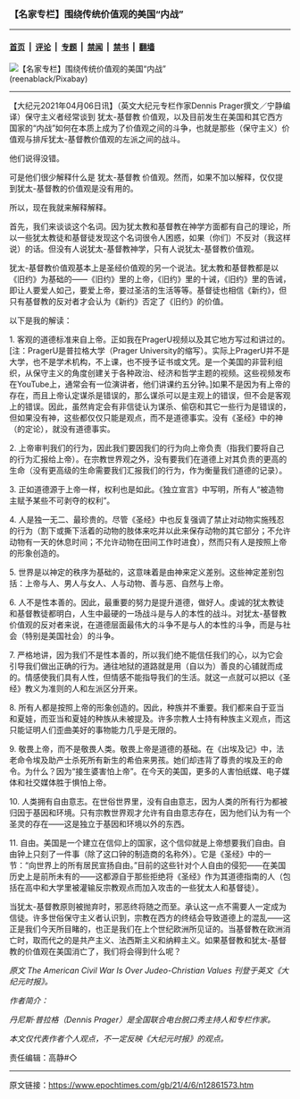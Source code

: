 ### 【名家专栏】围绕传统价值观的美国“内战”

---

#### [首页](../../../..?n12861573) &nbsp;|&nbsp; [评论](../../../../../epoch-comment?n12861573) &nbsp;|&nbsp; [专题](../../../../../epoch-special?n12861573) &nbsp;|&nbsp; [禁闻](../../../../../epoch-news?n12861573) &nbsp;|&nbsp; [禁书](../../../../../books?n12861573) &nbsp;|&nbsp; [翻墙](https://github.com/gfw-breaker/nogfw/blob/master/README.md?n12861573)


<div><img alt="【名家专栏】围绕传统价值观的美国“内战”" class="attachment-djy_600_400 size-djy_600_400 wp-post-image" src="https://i.epochtimes.com/assets/uploads/2021/04/id12861580-prayer-1308663_1920_web-700x420-600x400.jpg"/>
<div class="caption">
 (reenablack/Pixabay)
</div></div><hr/><div class="post_content" id="artbody" itemprop="articleBody">
 <!-- article content begin -->
 <p>
  【大纪元2021年04月06日讯】（英文大纪元专栏作家Dennis Prager撰文／宁静编译）保守主义者经常谈到
  <ok href="https://www.epochtimes.com/gb/tag/%E7%8A%B9%E5%A4%AA-%E5%9F%BA%E7%9D%A3%E6%95%99.html">
   犹太-基督教
  </ok>
  价值观，以及目前发生在美国和其它西方国家的“内战”如何在本质上成为了价值观之间的斗争，也就是那些（保守主义）价值观与排斥犹太-基督教价值观的左派之间的战斗。
 </p>
 <p>
  他们说得没错。
 </p>
 <p>
  可是他们很少解释什么是
  <ok href="https://www.epochtimes.com/gb/tag/%E7%8A%B9%E5%A4%AA-%E5%9F%BA%E7%9D%A3%E6%95%99.html">
   犹太-基督教
  </ok>
  价值观。然而，如果不加以解释，仅仅提到犹太-基督教的价值观是没有用的。
 </p>
 <p>
  所以，现在我就来解释解释。
 </p>
 <p>
  首先，我们来谈谈这个名词。因为犹太教和基督教在神学方面都有自己的理论，所以一些犹太教徒和基督徒发现这个名词很令人困惑，如果（你们）不反对（我这样说）的话。但没有人说犹太-基督教神学，只有人说犹太-基督教价值观。
 </p>
 <p>
  犹太-基督教价值观基本上是圣经价值观的另一个说法。犹太教和基督教都是以《旧约》为基础的——《旧约》里的上帝，《旧约》里的十诫，《旧约》里的告诫，即让人要爱人如己，要爱上帝，要过圣洁的生活等等。基督徒也相信《新约》，但只有基督教的反对者才会认为《新约》否定了《旧约》的价值。
 </p>
 <p>
  以下是我的解读：
 </p>
 <p>
  1. 客观的道德标准来自上帝。正如我在PragerU视频以及其它地方写过和讲过的。[注：PragerU是普拉格大学（Prager University的缩写）。实际上PragerU并不是大学，也不是学术机构，不上课，也不授予证书或文凭。是一个美国的非营利组织，从保守主义的角度创建关于各种政治、经济和哲学主题的视频。这些视频发布在YouTube上，通常会有一位演讲者，他们讲课约五分钟。]如果不是因为有上帝的存在，而且上帝认定谋杀是错误的，那么谋杀可以是主观上的错误，但不会是客观上的错误。因此，虽然肯定会有非信徒认为谋杀、偷窃和其它一些行为是错误的，但如果没有神，这些都仅仅只能是观点，而不是道德事实。没有《圣经》中的神（的定论），就没有道德事实。
 </p>
 <p>
  2. 上帝审判我们的行为，因此我们要因我们的行为向上帝负责（指我们要将自己的行为汇报给上帝）。在宗教世界观之外，没有要我们在道德上对其负责的更高的生命（没有更高级的生命需要我们汇报我们的行为，作为衡量我们道德的记录）。
 </p>
 <p>
  3. 正如道德源于上帝一样，权利也是如此。《独立宣言》中写明，所有人“被造物主赋予某些不可剥夺的权利”。
 </p>
 <p>
  4. 人是独一无二、最珍贵的。尽管《圣经》中也反复强调了禁止对动物实施残忍的行为（割下或撕下活着的动物的肢体来吃并以此来保存动物的其它部分；不允许动物有一天的休息时间；不允许动物在田间工作时进食），然而只有人是按照上帝的形象创造的。
 </p>
 <p>
  5. 世界是以神定的秩序为基础的，这意味着是由神来定义差别。这些神定差别包括：上帝与人、男人与女人、人与动物、善与恶、自然与上帝。
 </p>
 <p>
  6. 人不是性本善的。因此，最重要的努力是提升道德，做好人。虔诚的犹太教徒和基督教徒都明白，人生中最硬的一场战斗是与人的本性的战斗。对犹太-基督教价值观的反对者来说，在道德层面最伟大的斗争不是与人的本性的斗争，而是与社会（特别是美国社会）的斗争。
 </p>
 <p>
  7. 严格地讲，因为我们不是性本善的，所以我们绝不能信任我们的心，以为它会引导我们做出正确的行为。通往地狱的道路就是用（自以为）善良的心铺就而成的。情感使我们具有人性，但情感不能指导我们的生活。就这一点就可以把以《圣经》教义为准则的人和左派区分开来。
 </p>
 <p>
  8. 所有人都是按照上帝的形象创造的。因此，种族并不重要。我们都来自于亚当和夏娃，而亚当和夏娃的种族从未被提及。许多宗教人士持有种族主义观点，而这只能证明人们歪曲美好的事物能力几乎是无限的。
 </p>
 <p>
  9. 敬畏上帝，而不是敬畏人类。敬畏上帝是道德的基础。在《出埃及记》中，法老命令埃及助产士杀死所有新生的希伯来男孩。她们却违背了尊贵的埃及王的命令。为什么？因为“接生婆害怕上帝”。在今天的美国，更多的人害怕纸媒、电子媒体和社交媒体胜于惧怕上帝。
 </p>
 <p>
  10. 人类拥有自由意志。在世俗世界里，没有自由意志，因为人类的所有行为都被归因于基因和环境。只有宗教世界观才允许有自由意志存在，因为他们认为有一个圣灵的存在——这是独立于基因和环境以外的东西。
 </p>
 <p>
  11. 自由。美国是一个建立在信仰上的国家，这个信仰就是上帝想要我们自由。自由钟上只刻了一件事（除了这口钟的制造商的名称外）。它是《圣经》中的一节：“向世界上的所有居民宣扬自由。”目前的这些针对个人自由的侵犯——在美国历史上是前所未有的——这都源自于那些拒绝将《圣经》作为其道德指南的人（包括在高中和大学里被灌输反宗教观点而加入攻击的一些犹太人和基督徒）。
 </p>
 <p>
  当犹太-基督教原则被抛弃时，邪恶终将随之而至。承认这一点不需要人一定成为信徒。许多世俗保守主义者认识到，宗教在西方的终结会导致道德上的混乱——这正是我们今天所目睹的，也正是我们在上个世纪欧洲所见证的。当基督教在欧洲消亡时，取而代之的是共产主义、法西斯主义和纳粹主义。如果基督教和犹太-基督教的价值观在美国消亡了，我们将会得到什么呢？
 </p>
 <p>
  <em>
   原文
   <ok href="https://www.theepochtimes.com/the-american-civil-war-is-over-judeo-christian-values_3755211.html">
    The American Civil War Is Over Judeo-Christian Values
   </ok>
   刊登于英文《大纪元时报》。
  </em>
 </p>
 <p>
  <em>
   作者简介：
  </em>
 </p>
 <p>
  <em>
   丹尼斯·普拉格（Dennis Prager）是全国联合电台脱口秀主持人和专栏作家。
  </em>
 </p>
 <p>
  <em>
   本文仅代表作者个人观点，不一定反映《大纪元时报》的观点。
  </em>
 </p>
 <p>
  责任编辑：高静#◇
 </p>
 <!-- article content end -->
 <div id="below_article_ad">
 </div>
</div>


---

原文链接：https://www.epochtimes.com/gb/21/4/6/n12861573.htm